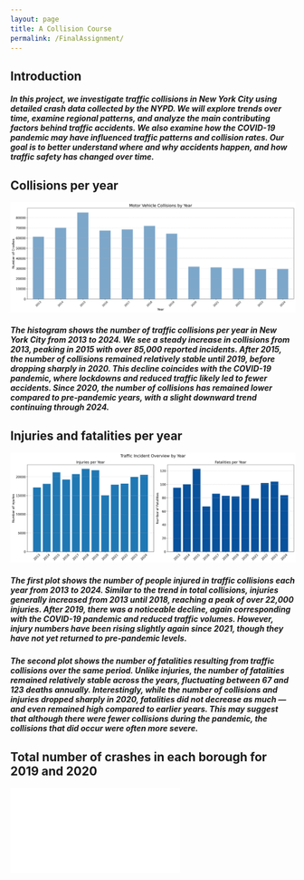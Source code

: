 ```yaml
---
layout: page
title: A Collision Course 
permalink: /FinalAssignment/
---
```


## Introduction
##### In this project, we investigate traffic collisions in New York City using detailed crash data collected by the NYPD. We will explore trends over time, examine regional patterns, and analyze the main contributing factors behind traffic accidents. We also examine how the COVID-19 pandemic may have influenced traffic patterns and collision rates. Our goal is to better understand where and why accidents happen, and how traffic safety has changed over time.

## Collisions per year

![Crashes pr. year](motor_vehicle_collisions_by_year.png)

##### The histogram shows the number of traffic collisions per year in New York City from 2013 to 2024. We see a steady increase in collisions from 2013, peaking in 2015 with over 85,000 reported incidents. After 2015, the number of collisions remained relatively stable until 2019, before dropping sharply in 2020. This decline coincides with the COVID-19 pandemic, where lockdowns and reduced traffic likely led to fewer accidents. Since 2020, the number of collisions has remained lower compared to pre-pandemic years, with a slight downward trend continuing through 2024.

## Injuries and fatalities per year

![Injuries and fatalities](traffic_incidents_overview.png)

##### The first plot shows the number of people injured in traffic collisions each year from 2013 to 2024. Similar to the trend in total collisions, injuries generally increased from 2013 until 2018, reaching a peak of over 22,000 injuries. After 2019, there was a noticeable decline, again corresponding with the COVID-19 pandemic and reduced traffic volumes. However, injury numbers have been rising slightly again since 2021, though they have not yet returned to pre-pandemic levels.

##### The second plot shows the number of fatalities resulting from traffic collisions over the same period. Unlike injuries, the number of fatalities remained relatively stable across the years, fluctuating between 67 and 123 deaths annually. Interestingly, while the number of collisions and injuries dropped sharply in 2020, fatalities did not decrease as much — and even remained high compared to earlier years. This may suggest that although there were fewer collisions during the pandemic, the collisions that did occur were often more severe.

## Total number of crashes in each borough for 2019 and 2020
![Crashes in each borough](crashes_by_borough.html)